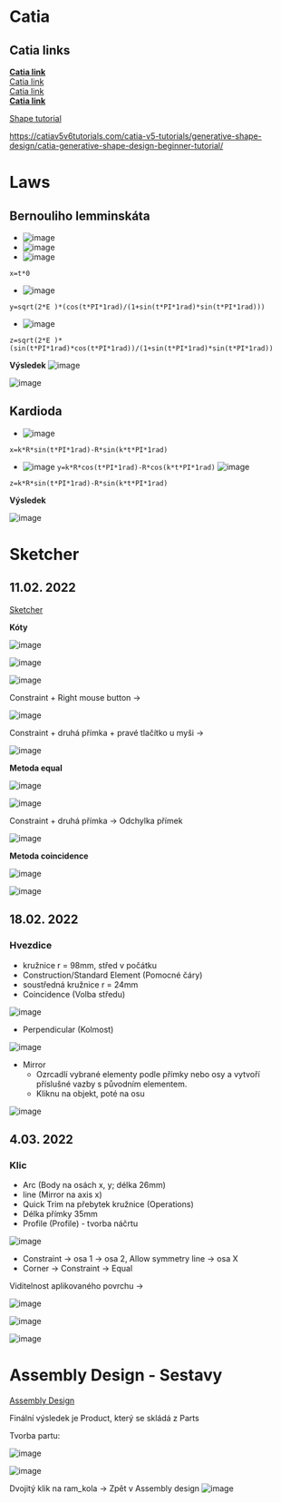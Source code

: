 # Catia
Catia links
---
<strong><a href ="http://catiadoc.free.fr/online/sdgug_C2/sdgugwd0100.htm">Catia link</a><br></strong>
<a href ="http://yvonet.florent.free.fr/SERVEUR/COURS%20CATIA/CATIA%20Shape%20Design%20and%20Styling/GSD_F/Student/EDU_CAT_EN_GSD_FF_V5R19_toprint.pdf">Catia link</a><br>
<a href = "https://www.wichita.edu/industry_and_defense/NIAR/Documents/Wireframe-and-Surfaces-2019x.pdf">Catia link</a><br>
<strong><a href= "https://catiahelp.azurewebsites.net/English/GsdUserMap/gsd-r-ui-MenuBar.htm">Catia link</a></strong>

<a href="http://www.catia-forum.cz/manual-catia/shape/">Shape tutorial</a>

https://catiav5v6tutorials.com/catia-v5-tutorials/generative-shape-design/catia-generative-shape-design-beginner-tutorial/

# Laws
Bernouliho lemminskáta
---

- ![image](https://user-images.githubusercontent.com/90755554/150954410-b93775c1-2a25-4402-b20f-a4b240a207ff.png)<br>
- ![image](https://user-images.githubusercontent.com/90755554/150954437-5b671b7b-1349-4f63-b77f-771dfd8aef41.png)<br>
- ![image](https://user-images.githubusercontent.com/90755554/150955339-6a54f931-9b92-421e-998c-8edd23481bb7.png)<br>

 ``
 x=t*0
 ``
 
- ![image](https://user-images.githubusercontent.com/90755554/150954379-df31b210-f1f5-4ce5-8b0d-d5fdc27b181c.png)<br>

``
 y=sqrt(2*E )*(cos(t*PI*1rad)/(1+sin(t*PI*1rad)*sin(t*PI*1rad)))
 ``
 
- ![image](https://user-images.githubusercontent.com/90755554/150955135-b71617e2-372f-48db-9a25-52c34ef91539.png)<br>

 ``
z=sqrt(2*E )*(sin(t*PI*1rad)*cos(t*PI*1rad))/(1+sin(t*PI*1rad)*sin(t*PI*1rad))
 ``

<b>Výsledek</b>
![image](https://user-images.githubusercontent.com/90755554/150955247-38f09c03-8f13-49f0-9bd1-82af99aa0627.png)<br>

![image](https://user-images.githubusercontent.com/90755554/150957162-e5371787-6d8b-442f-87bf-e4dd22ef76c1.png)

Kardioda
---

- ![image](https://user-images.githubusercontent.com/90755554/150958707-e5358335-ca76-4de7-b555-5bb18de3c57f.png)

``
x=k*R*sin(t*PI*1rad)-R*sin(k*t*PI*1rad)
``
- ![image](https://user-images.githubusercontent.com/90755554/150958800-951a9d8c-6391-42f5-b2a6-b06e15019267.png)
``
y=k*R*cos(t*PI*1rad)-R*cos(k*t*PI*1rad)
``
![image](https://user-images.githubusercontent.com/90755554/150958920-e74ea51e-8a59-490e-81ea-22ef20ae2285.png)

``
z=k*R*sin(t*PI*1rad)-R*sin(k*t*PI*1rad)
``

<b>Výsledek</b><br>

![image](https://user-images.githubusercontent.com/90755554/150959090-69bdd79e-079d-483e-9f85-509d3228e10c.png)

# Sketcher

11.02. 2022
---

<a href="http://www.catia-forum.cz/manual-catia/sketcher/">Sketcher</a>

<b>Kóty</b>

![image](https://user-images.githubusercontent.com/90755554/153572883-de4771fa-36d0-4879-aad5-35b36bccc882.png)

![image](https://user-images.githubusercontent.com/90755554/153572959-e79625b8-cac1-4a79-98ee-cef155d96633.png)

![image](https://user-images.githubusercontent.com/90755554/153573273-d7b4bd1f-83c2-46a0-99ad-ad0a9b71d5eb.png)

Constraint + Right mouse button ->

![image](https://user-images.githubusercontent.com/90755554/153574156-60716534-b269-4d72-bf57-c43a4914a0d7.png)

Constraint + druhá přímka + pravé tlačítko u myši ->

![image](https://user-images.githubusercontent.com/90755554/153574604-9e0d46ac-d804-43a9-b7b0-faaf7a674bc6.png)

<b>Metoda equal</b>

![image](https://user-images.githubusercontent.com/90755554/153574886-7238b5d9-dc08-4c80-86d9-240c9cf5452d.png)


![image](https://user-images.githubusercontent.com/90755554/153574830-7fd4abce-8210-40a0-a380-a5efbd80e6af.png)

Constraint + druhá přímka -> Odchylka přímek

![image](https://user-images.githubusercontent.com/90755554/153575006-d39c853b-00dd-44c1-b133-141dde581c69.png)


<b>Metoda coincidence</b>

![image](https://user-images.githubusercontent.com/90755554/153575253-1e0a6788-61ba-41b5-ae79-1d2fa7900662.png)

![image](https://user-images.githubusercontent.com/90755554/153575282-313f7cb6-df56-44db-994b-079b7fd1ad67.png)

18.02. 2022
---
### Hvezdice
- kružnice r = 98mm, střed v počátku
- Construction/Standard Element (Pomocné čáry)
- soustředná kružnice r = 24mm
- Coincidence (Volba středu)

![image](https://user-images.githubusercontent.com/90755554/154662116-b367a352-66a2-4bcd-9bb2-ec27a916fd3b.png)

- Perpendicular (Kolmost)

![image](https://user-images.githubusercontent.com/90755554/154662689-d083c641-9d1c-490d-ad37-031ae511cc1d.png)
- Mirror
  - Ozrcadlí vybrané elementy podle přímky nebo osy a vytvoří příslušné vazby s původním elementem.
  - Kliknu na objekt, poté na osu

![image](https://user-images.githubusercontent.com/90755554/154664823-175fe7c1-6bbc-4bae-8947-8d2525b7429c.png)

4.03. 2022
---
### Klic
- Arc (Body na osách x, y; délka 26mm)
- line (Mirror na axis x)
- Quick Trim na přebytek kružnice (Operations)
- Délka přímky 35mm
- Profile (Profile) - tvorba náčrtu

![image](https://user-images.githubusercontent.com/90755554/156743114-e7114561-77c7-4bfa-ab26-0f05fefe8fa0.png)

- Constraint -> osa 1 -> osa 2, Allow symmetry line -> osa X
- Corner -> Constraint -> Equal

Viditelnost aplikovaného povrchu ->

![image](https://user-images.githubusercontent.com/90755554/156751257-00408277-9856-4f90-9826-8db6bf8819b8.png)

![image](https://user-images.githubusercontent.com/90755554/157849145-851ddfaf-449a-4e45-977c-6331af3da629.png)

![image](https://user-images.githubusercontent.com/90755554/157849178-b87fd411-2df4-4f77-b65f-530b851cc05d.png)


# Assembly Design - Sestavy

<a href="http://catiadoc.free.fr/online/CATIAfr_C2/asmugCATIAfrs.htm">Assembly Design</a>

Finální výsledek je Product, který se skládá z Parts

Tvorba partu: 

![image](https://user-images.githubusercontent.com/90755554/162401748-d7e722f5-c5e5-4ff5-888f-f7acd1105ff6.png)



![image](https://user-images.githubusercontent.com/90755554/162401971-da073da1-154f-4c67-858f-48c246916008.png)

Dvojitý klik na ram_kola -> Zpět v Assembly design
![image](https://user-images.githubusercontent.com/90755554/162407098-0aefe042-a7d2-4e77-98c3-7b3d5b7eddb8.png)


